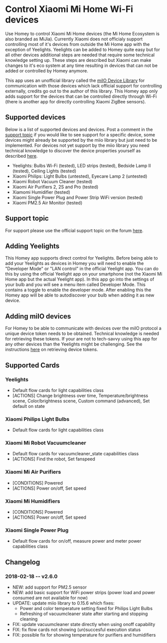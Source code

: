 # Control Xiaomi Mi Home Wi-Fi devices
Use Homey to control Xiaomi Mi Home devices (the Mi Home Ecosystem is also branded as MiJia). Currently Xiaomi does not officialy support controlling most of it's devices from outside the Mi Home app with the exception of Yeelights. Yeelights can be added to Homey quite easy but for all other devices additional steps are needed that require some technical knowledge setting up. These steps are described but Xiaomi can make changes to it's eco system at any time resulting in devices that can not be added or controlled by Homey anymore.

This app uses an unofficial library called the [miIO Device Library](https://github.com/aholstenson/miio) for communication with those devices which lack official support for controlling externally, credits go out to the author of this library. This Homey app only adds support for the devices that can be controlled directly through Wi-Fi (there is another app for directly controlling Xiaomi ZigBee sensors).

## Supported devices
Below is a list of supported devices and devices. Post a comment in the [support topic](https://forum.athom.com/discussion/3295/) if you would like to see support for a specific device, some devices might already be supported by the miio library but just need to be implemented. For devices not yet support by the miio library you need technical knowledge to discover the device properties yourself as described [here](https://github.com/aholstenson/miio/blob/master/docs/missing-devices.md).
* Yeelights: Bulbs Wi-Fi (tested), LED strips (tested), Bedside Lamp II (tested), Ceiling Lights (tested)
* Xiaomi Philips: Light Bulbs (untested), Eyecare Lamp 2 (untested)
* Xiaomi Robot Vacuum Cleaner (tested)
* Xiaomi Air Purifiers 2, 2S and Pro (tested)
* Xiamomi Humidifier (tested)
* Xiaomi Single Power Plug and Power Strip WiFi version (tested)
* Xiaomi PM2.5 Air Monitor (tested)

## Support topic
For support please use the official support topic on the forum [here](https://forum.athom.com/discussion/3295/).

## Adding Yeelights
This Homey app supports direct control for Yeelights. Before being able to add your Yeelights as devices in Homey you will need to enable the "Developer Mode" or "LAN control" in the official Yeelight app. You can do this by using the official Yeelight app on your smartphone (not the Xiaomi Mi Home app but the actual Yeelight app). In this app go into the settings of your bulb and you will see a menu item called Developer Mode. This contains a toggle to enable the developer mode. After enabling this the Homey app will be able to autodiscover your bulb when adding it as new device.

## Adding miIO devices
For Homey to be able to communicate with devices over the miIO protocol a unique device token needs to be obtained. Technical knowledge is needed for retrieving these tokens. If your are not to tech-savvy using this app for any other devices than the Yeelights might be challenging. See the instructions [here](https://github.com/jghaanstra/com.xiaomi-miio/blob/master/docs/obtain_token.md) on retrieving device tokens.

## Supported Cards
### Yeelights
* Default flow cards for light capabilities class
* [ACTIONS] Change brightness over time, Temperature/brightness scene, Color/brightness scene, Custom command (advanced), Set default on state

### Xiaomi Philips Light Bulbs
* Default flow cards for light capabilities class

### Xiaomi Mi Robot Vacuumcleaner
* Default flow cards for vacuumcleaner_state capabilities class
* [ACTIONS] Find the robot, Set fanspeed

### Xiaomi Mi Air Purifiers
* [CONDITIONS] Powered
* [ACTIONS] Power on/off, Set speed

### Xiaomi Mi Humidifiers
* [CONDITIONS] Powered
* [ACTIONS] Power on/off, Set speed

### Xiaomi Single Power Plug
* Default flow cards for on/off, measure power and meter power capabilities class

## Changelog
### 2018-02-18 -- v2.6.0
* NEW: add support for PM2.5 sensor
* NEW: add basic support for WiFi power strips (power load and power consumed are not available for now)
* UPDATE: update miio library to 0.15.6 which fixes:
   * Power and color temperature setting fixed for Philips Light Bulbs
   * Refreshing of vacuumcleaner state after starting and stopping cleaning
* FIX: update vacuumcleaner state directly when using onoff capability
* FIX: fix flow cards not showing (un)succesful execution status
* FIX: possible fix for showing temperature for purifiers and humidifiers
